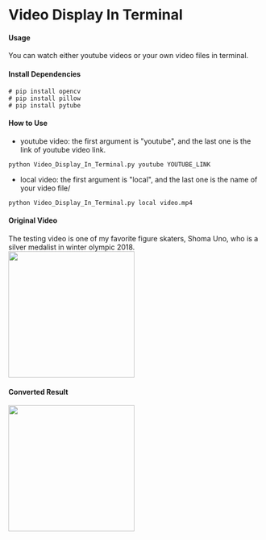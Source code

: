# Video Display In Terminal
#### Usage
You can watch either youtube videos or your own video files in terminal.
#### Install Dependencies
```
# pip install opencv
# pip install pillow 
# pip install pytube
```

#### How to Use
- youtube video:
the first argument is "youtube", and the last one is the link of youtube video link.
```
python Video_Display_In_Terminal.py youtube YOUTUBE_LINK
```
- local video:
the first argument is "local", and the last one is the name of your video file/
```
python Video_Display_In_Terminal.py local video.mp4
```
#### Original Video
The testing video is one of my favorite figure skaters, Shoma Uno, who is a silver medalist in winter olympic 2018.
<img src="Original.gif" width="250" height="250" />  


#### Converted Result 
<img src="Converted.gif" width="250" height="250" />
